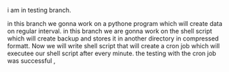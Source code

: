 
i am in testing branch.

in this branch we gonna work on a pythone program which will create data on regular interval.
in this branch we are gonna work on the shell script which will create backup and stores it in another directory in compressed formatt.
Now we will write shell script that will create a cron job which will executee our shell script after every minute.
the testing with the cron job was successful ,